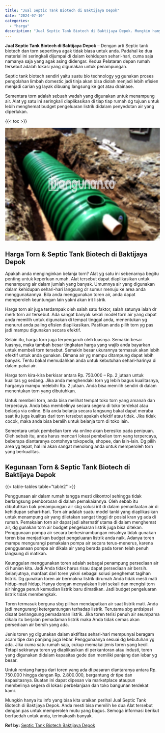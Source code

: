 ```yaml
---
title: "Jual Septic Tank Biotech di Baktijaya Depok"
date: "2024-07-10"
categories: 
  - "harga"
description: "Jual Septic Tank Biotech di Baktijaya Depok. Mungkin hanya itu info yang bisa kita uraikan perihal Jual Septic Tank Biotech di Baktijaya Depok. Anda mesti bi..."
---
```


**Jual Septic Tank Biotech di Baktijaya Depok** – Dengan arti Septic tank biotech dan torn sepertinya agak tidak biasa untuk anda. Padahal ke dua material ini seringkali dijumpai di dalam kehidupan sehari-hari, cuma saja namanya saja yang agak asing didengar. Kedua Pelataran depan rumah tersebut adalah lokasi yang digunakan untuk penampungan.

Septic tank biotech sendiri yaitu suatu bio technology yg gunakan proses pengolahan limbah domestic jadi tinja akan bisa diolah menjadi lebih efisien menjadi carian yg layak dibuang langsung ke got atau drainase.

Sementara torn adalah sebuah wadah yang digunakan untuk menampung air. Alat yg satu ini seringkali diaplikasikan di tiap tiap rumah dg tujuan untuk lebih menghemat budget pengeluaran listrik didalam penyedotan air yang diperlukan.

{{< toc >}}

![Jual Septic Tank Biotech di Baktijaya Depok](/images/jual-bio-septictank-45.png)

## Harga Torn & Septic Tank Biotech di Baktijaya Depok

Apakah anda menginginkan belanja torn? Alat yg satu ini sebenarnya begitu penting untuk keperluan rumah. Alat tersebut dapat diaplikasikan untuk menampung air dalam jumlah yang banyak. Umumnya air yang digunakan dalam kehidupan sehari-hari langsung dr sumur menuju ke area anda menggunakannya. Bila anda menggunakan toren air, anda dapat memperoleh keuntungan lain yakni akan irit listrik.

Harga torn air juga terdampak oleh salah satu faktor, salah satunya ialah dr merk torn air tersebut. Ada sangat banyak sekali model torn air yang dapat anda memilih untuk digunakan di tempat tinggal anda, menentukan yg menurut anda paling efisien diaplikasikan. Pastikan anda pilih torn yg pas jadi mampu digunakan secara efektif.

Selain itu, harga torn juga terpengaruh oleh luasnya. Semakin besar luasnya, maka tambah besar tingkatan harga yang wajib anda bayarkan untuk membeli torn tersebut. Semakin besar ukurannya termasuk akan lebih efektif untuk anda gunakan. Dimana air yg mampu ditampung dapat lebih banyak. Tentu bakal memudahkan anda untuk kebutuhan sehari-harinya di dalam pakai air.

Harga torn kira-kira berkisar antara Rp. 750.000 – Rp. 2 jutaan untuk kualitas yg sedang. Jika anda menghendaki torn yg lebih bagus kualitasnya, harganya mampu melebihi Rp. 2 jutaan. Anda bisa memilih sendiri di dalam menentukan torn yang dibutuhkan.

Untuk membeli torn, anda bisa melihat tempat toko torn yang amanah dan terpercaya. Anda bisa membelinya secara segera di toko terdekat atau belanja via online. Bila anda belanja secara langsung bakal dapat meraba saat itu juga kualitas dari torn tersebut apakah efektif atau tidak. Jika tidak cocok, maka anda bisa beralih untuk belanja torn di toko lain.

Sementara untuk pembelian torn via online akan beresiko pada penipuan. Oleh sebab itu, anda harus mencari lokasi pembelian torn yang terpercaya, beberapa diantaranya contohnya tokopedia, shopee, dan lain-lain. Dg pilih area yg tepat, hal ini akan sangat menolong anda untuk memperoleh torn yang berkualitas.

## Kegunaan Torn & Septic Tank Biotech di Baktijaya Depok

{{< table-tables table="table2" >}}

Penggunaan air dalam rumah tangga mesti dikontrol sehingga tidak berlangsung pemborosan di dalam pemakaiannya. Oleh sebab itu dibutuhkan bak penampungan air sbg solusi irit di dalam pemanfaatan air di kehidupan sehari-hari. Torn air adalah suatu model tanki yang diaplikasikan untuk menampung air yang diletakan sangat tinggi dr posisi kran yg ada di rumah. Pemakaian torn air dapat jadi alternatif utama di dalam menghemat air, dg gunakan torn air budget pengeluaran listrik juga bisa ditekan. Penggunaan pompa air secara berkesinambungan misalnya tidak gunakan toren bisa menjadikan budget pengeluaran listrik anda naik. Adanya toren mampu mengurangi pemakaian pompa air secara terus-menerus, karena pengguanaan pompa air dikala air yang berada pada toren telah penuh langsung di matikan.

Keunggulan menggunakan toren adalah sebagai penampung persediaan air di hunian kita. Jadi Anda tidak harus risau dapat persediaan air bersih. Selanjutnya, manfaat dari toren yakni sebagai solusi penghemat tagihan listrik. Dg gunakan toren air bermakna listrik dirumah Anda tidak mesti mati hidup-mati hidup. Hanya dengan menyalakan listri sekali dan mengisi torn air hingga penuh kemudian listrik baru dimatikan. Jadi budget pengeluaran listrik tidak membengkak.

Toren termasuk berguna sbg pilihan mendapatkan air saat listrik mati. Anda jadi mengurangi ketergantungan terhadap listrik. Terutama sbg antisipasi disaat berlangsung pemadaman listrik. Jika toren terisi penuh air seumpama dikala itu berjalan pemadaman listrik maka Anda tidak cemas akan persediaan air bersih yang ada.

Jenis toren yg digunakan dalam aktifitas sehari-hari mempunyai beragam acam tipe dan panjang juga lebar. Penggunaanya sesuai dg kebutuhan yg ada. Jika cuma satu rumah saja, cukup memakai jenis toren yang kecil. Tetapi sekiranya toren yg diaplikasikan di perkantoran atau industi, toren yang digunakan didalam kapasitas gede dan memiliki panjang dan lebar yg besar.

Untuk rentang harga dari toren yang ada di pasaran diantaranya antara Rp. 750.000 hingga dengan Rp. 2.800.000, bergantung dr tipe dan kapasitasnya. Buatan ini dapat dipesan via marketplace ataupun membelinya segera di lokasi perbelanjaan dan toko bangunan terdekat kami.

Mungkin hanya itu info yang bisa kita uraikan perihal Jual Septic Tank Biotech di Baktijaya Depok. Anda mesti bisa memilih ke dua Alat tersebut dengan pas untuk memperoleh mutu yang bagus. Semoga informasi berikut berfaedah untuk anda, terimakasih banyak.

**Ref by:** [Septic Tank Biotech Baktijaya Depok](https://id.wikipedia.org/wiki/Septic)
